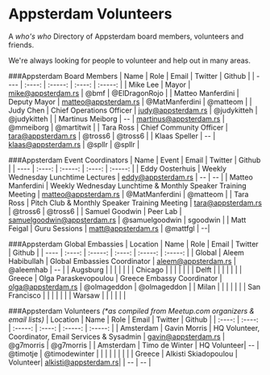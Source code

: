 # Appsterdam Volunteers
A _who's who_ Directory of Appsterdam board members, volunteers and friends.

We're always looking for people to volunteer and help out in many areas. 


###Appsterdam Board Members 
| Name | Role | Email | Twitter | Github |
| ---- | :----: | :-----: | :----: | :-----: |
| Mike Lee | Mayor | mike@appsterdam.rs | @bmf | @ElDragonRojo |
| Matteo Manferdini | Deputy Mayor | matteo@appsterdam.rs | @MatManferdini | @matteom |
| Judy Chen | Chief Operations Officer | judy@appsterdam.rs | @judykitteh | @judykitteh | 
| Martinus Meiborg | -- | martinus@appsterdam.rs | @mmeiborg | @martitwit |
| Tara Ross | Chief Community Officer | tara@appsterdam.rs | @tross6 | @tross6 |
| Klaas Speller | -- | klaas@appsterdam.rs | @spllr | @spllr |

###Appsterdam Event Coordinators 
| Name | Event | Email | Twitter | Github |
| ---- | :----: | :-----: | :----: | :-----: |
| Eddy Oosterhuis | Weekly Wednesday Lunchtime Lectures | eddy@appsterdam.rs | -- | -- |
| Matteo Manferdini | Weekly Wednesday Lunchtime & Monthly Speaker Training Meeting | matteo@appsterdam.rs | @MatManferdini | @matteom |
| Tara Ross | Pitch Club & Monthly Speaker Training Meeting | tara@appsterdam.rs | @tross6 | @tross6 |
| Samuel Goodwin | Peer Lab | samuelgoodwin@appsterdam.rs | @samuelgoodwin | sgoodwin |
| Matt Feigal | Guru Sessions | matt@appsterdam.rs | @mattfgl | --| 


###Appsterdam Global Embassies
| Location | Name | Role | Email | Twitter | Github | 
| ---- | :----: | :-----: | :----: | :-----: | :-----: |
| Global | Aleem Habibullah | Global Embassies Coordinator | aleem@appsterdam.rs | @aleemhab | -- |
| Augsburg | | | | | |
| Chicago | | | | | |
| Delft | | | | | |
| Greece | Olga Paraskevopoulou | Greece Embassy Coordinator | olga@appsterdam.rs | @olmageddon | @olmageddon |
| Milan | | | | | |
| San Francisco | | | | | |
| Warsaw | | | | | |


###Appsterdam Volunteers 
_(*as compiled from Meetup.com organizers & email lists)_
| Location | Name | Role | Email | Twitter | Github |
| :----: | :----: | :-----: | :----: | :-----: | :-----: | 
| Amsterdam | Gavin Morris | HQ Volunteer, Coordinator, Email Services & Sysadmin | gavin@appsterdam.rs | @g7morris | @g7morris |
| Amsterdam | Timo de Winter | HQ Volunteer| -- | @timotje | @timodewinter | 
| | | | | | |
| Greece | Alkisti Skiadopoulou | Volunteer| alkisti@appsterdam.rs| | -- | -- |